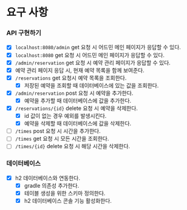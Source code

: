 
# 요구 사항
### API 구현하기
- [x] `localhost:8080/admin` get 요청 시 어드민 메인 페이지가 응답할 수 있다.
- [x] `localhost:8080` get 요청 시 어드민 메인 페이지가 응답할 수 있다.
- [x] `/admin/reservation` get 요청 시 예약 관리 페이지가 응답할 수 있다.
- [x] 예약 관리 페이지 응답 시, 현재 예약 목록을 함께 보여준다.
- [x] `/reservations` get 요청시 예약 목록을 조회한다.
  - [x] 저장된 예약을 조회할 때 데이터베이스에 있는 값을 조회한다.
- [x] `/admin/reservation` post 요청 시 예약을 추가한다.
  - [x] 예약을 추가할 때 데이터베이스에 값을 추가한다.
- [x] `/reservations/{id}` delete 요청 시 예약을 삭제한다.
  - [x] id 값이 없는 경우 예외를 발생시킨다.
  - [x] 예약을 삭제할 때 데이터베이스에 값을 삭제한다.
- [ ] `/times` post 요청 시 시간을 추가한다.
- [ ] `/times` get 요청 시 모든 시간을 조회한다.
- [ ] `/times/{id}` delete 요청 시 해당 시간을 삭제한다.

### 데이터베이스
- [x] h2 데이터베이스와 연동한다.
  - [x] gradle 의존성 추가한다.
  - [x] 테이블 생성을 위한 스키마 정의한다.
  - [x] h2 데이터베이스 콘솔 기능 활성화한다.

